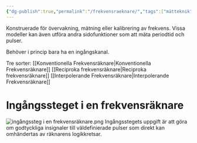 ```yaml
---
{"dg-publish":true,"permalink":"/frekvensraeknare/","tags":["mätteknik"]}
---
```


Konstruerade för övervakning, mätning eller kalibrering av frekvens. Vissa modeller kan även utföra andra sidofunktioner som att mäta periodtid och pulser. 

Behöver i princip bara ha en ingångskanal.

Tre sorter:
[[Konventionella Frekvensräknare\|Konventionella Frekvensräknare]]
[[Reciproka frekvensräknare\|Reciproka frekvensräknare]]
[[Interpolerande Frekvensräknare\|Interpolerande Frekvensräknare]]
# Ingångssteget i en frekvensräknare
![ingångssteg i en frekvensräknare.png](/img/user/images/ing%C3%A5ngssteg%20i%20en%20frekvensr%C3%A4knare.png)
Ingångsstegets uppgift är att göra om godtyckliga insignaler till väldefinierade pulser som direkt kan omhändertas av räknarens logikkretsar.